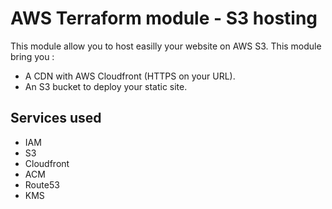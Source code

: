 # AWS Terraform module - S3 hosting

This module allow you to host easilly your website on AWS S3. This module bring you :

- A CDN with AWS Cloudfront (HTTPS on your URL).
- An S3 bucket to deploy your static site.

## Services used

- IAM
- S3
- Cloudfront
- ACM
- Route53
- KMS
